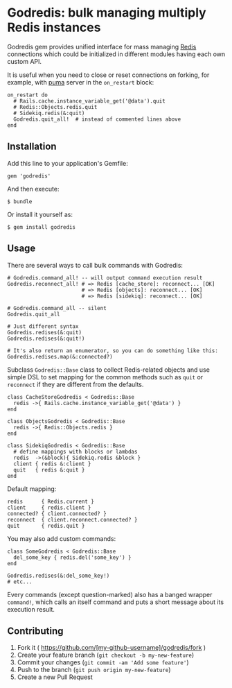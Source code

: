 # Godredis: bulk managing multiply Redis instances

Godredis gem provides unified interface for mass managing [Redis](http://redis.io) connections which could be initialized in different modules having each own custom API.

It is useful when you need to close or reset connections on forking, for example, with [puma](http://github.com/puma/puma) server in the `on_restart` block:

    on_restart do
      # Rails.cache.instance_variable_get('@data').quit
      # Redis::Objects.redis.quit
      # Sidekiq.redis(&:quit)
      Godredis.quit_all!  # instead of commented lines above
    end

## Installation

Add this line to your application's Gemfile:

    gem 'godredis'

And then execute:

    $ bundle

Or install it yourself as:

    $ gem install godredis

## Usage

There are several ways to call bulk commands with Godredis:

    # Godredis.command_all! -- will output command execution result
    Godredis.reconnect_all! # => Redis [cache_store]: reconnect... [OK]
                            # => Redis [objects]: reconnect... [OK]
                            # => Redis [sidekiq]: reconnect... [OK]
    
    # Godredis.command_all -- silent
    Godredis.quit_all
    
    # Just different syntax
    Godredis.redises(&:quit) 
    Godredis.redises(&:quit!)
    
    # It's also return an enumerator, so you can do something like this:
    Godredis.redises.map(&:connected?)

Subclass `Godredis::Base` class to collect Redis-related objects and use simple DSL to set mapping for the common methods such as `quit` or `reconnect` if they are different from the defaults.

    class CacheStoreGodredis < Godredis::Base
      redis ->{ Rails.cache.instance_variable_get('@data') }
    end
    
    class ObjectsGodredis < Godredis::Base
      redis ->{ Redis::Objects.redis }
    end
    
    class SidekiqGodredis < Godredis::Base
      # define mappings with blocks or lambdas
      redis  ->(&block){ Sidekiq.redis &block }
      client { redis &:client }
      quit   { redis &:quit }
    end

Default mapping:

    redis      { Redis.current }
    client     { redis.client }
    connected? { client.connected? }
    reconnect  { client.reconnect.connected? }
    quit       { redis.quit }

You may also add custom commands:

    class SomeGodredis < Godredis::Base
      del_some_key { redis.del('some_key') }
    end
    
    Godredis.redises(&:del_some_key!)
    # etc...

Every commands (except question-marked) also has a banged wrapper `command!`, which calls an itself command and puts a short message about its execution result.

## Contributing

1. Fork it ( https://github.com/[my-github-username]/godredis/fork )
2. Create your feature branch (`git checkout -b my-new-feature`)
3. Commit your changes (`git commit -am 'Add some feature'`)
4. Push to the branch (`git push origin my-new-feature`)
5. Create a new Pull Request
